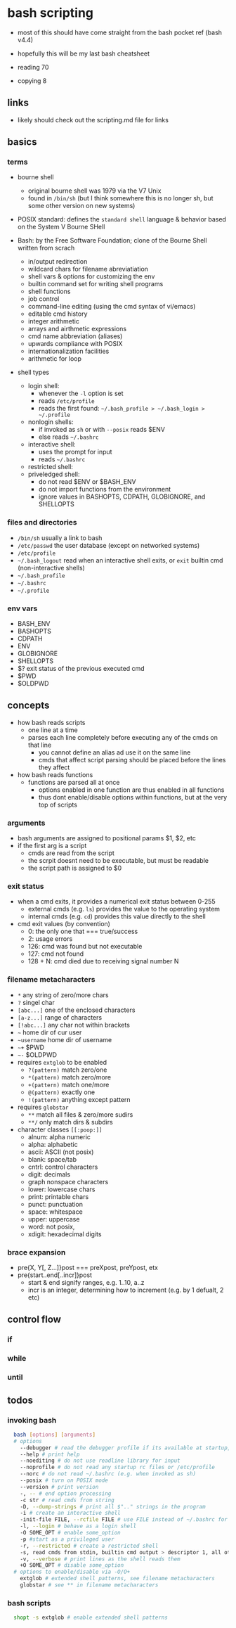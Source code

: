 # bash scripting

- most of this should have come straight from the bash pocket ref (bash v4.4)
- hopefully this will be my last bash cheatsheet

- reading 70
- copying 8

## links

- likely should check out the scripting.md file for links

## basics

### terms

- bourne shell
  - original bourne shell was 1979 via the V7 Unix
  - found in `/bin/sh` (but I think somewhere this is no longer sh, but some other version on new systems)
- POSIX standard: defines the `standard shell` language & behavior based on the System V Bourne SHell
- Bash: by the Free Software Foundation; clone of the Bourne Shell written from scrach

  - in/output redirection
  - wildcard chars for filename abreviatiation
  - shell vars & options for customizing the env
  - builtin command set for writing shell programs
  - shell functions
  - job control
  - command-line editing (using the cmd syntax of vi/emacs)
  - editable cmd history
  - integer arithmetic
  - arrays and airthmetic expressions
  - cmd name abbreviation (aliases)
  - upwards compliance with POSIX
  - internationalization facilities
  - arithmetic for loop

- shell types
  - login shell:
    - whenever the `-l` option is set
    - reads `/etc/profile`
    - reads the first found: `~/.bash_profile > ~/.bash_login > ~/.profile`
  - nonlogin shells:
    - if invoked as `sh` or with `--posix` reads $ENV
    - else reads `~/.bashrc`
  - interactive shell:
    - uses the prompt for input
    - reads `~/.bashrc`
  - restricted shell:
  - priveledged shell:
    - do not read $ENV or $BASH_ENV
    - do not import functions from the environment
    - ignore values in BASHOPTS, CDPATH, GLOBIGNORE, and SHELLOPTS

### files and directories

- `/bin/sh` usually a link to bash
- `/etc/passwd` the user database (except on networked systems)
- `/etc/profile`
- `~/.bash_logout` read when an interactive shell exits, or `exit` builtin cmd (non-interactive shells)
- `~/.bash_profile`
- `~/.bashrc`
- `~/.profile`

### env vars

- BASH_ENV
- BASHOPTS
- CDPATH
- ENV
- GLOBIGNORE
- SHELLOPTS
- $? exit status of the previous executed cmd
- $PWD
- $OLDPWD

## concepts

- how bash reads scripts
  - one line at a time
  - parses each line completely before executing any of the cmds on that line
    - you cannot define an alias ad use it on the same line
    - cmds that affect script parsing should be placed before the lines they affect
- how bash reads functions
  - functions are parsed all at once
    - options enabled in one function are thus enabled in all functions
    - thus dont enable/disable options within functions, but at the very top of scripts

### arguments

- bash arguments are assigned to positional params $1, $2, etc
- if the first arg is a script
  - cmds are read from the script
  - the scrpit doesnt need to be executable, but must be readable
  - the script path is assigned to $0

### exit status

- when a cmd exits, it provides a numerical exit status between 0-255
  - external cmds (e.g. `ls`) provides the value to the operating system
  - internal cmds (e.g. `cd`) provides this value directly to the shell
- cmd exit values (by convention)
  - 0: the only one that === true/success
  - 2: usage errors
  - 126: cmd was found but not executable
  - 127: cmd not found
  - 128 + N: cmd died due to receiving signal number N

### filename metacharacters

- `*` any string of zero/more chars
- `?` singel char
- `[abc...]` one of the enclosed characters
- `[a-z...]` range of characters
- `[!abc...]` any char not within brackets
- `~` home dir of cur user
- `~username` home dir of username
- `~+` $PWD
- `~-` $OLDPWD
- requires `extglob` to be enabled
  - `?(pattern)` match zero/one
  - `*(pattern)` match zero/more
  - `+(pattern)` match one/more
  - `@(pattern)` exactly one
  - `!(pattern)` anything except pattern
- requires `globstar`
  - `**` match all files & zero/more sudirs
  - `**/` only match dirs & subdirs
- character classes `[[:poop:]]`
  - alnum: alpha numeric
  - alpha: alphabetic
  - ascii: ASCII (not posix)
  - blank: space/tab
  - cntrl: control characters
  - digit: decimals
  - graph nonspace characters
  - lower: lowercase chars
  - print: printable chars
  - punct: punctuation
  - space: whitespace
  - upper: uppercase
  - word: not posix,
  - xdigit: hexadecimal digits

### brace expansion

- pre{X, Y[, Z...]}post === preXpost, preYpost, etx
- pre{start..end[..incr]}post
  - start & end signify ranges, e.g. 1..10, a..z
  - incr is an integer, determining how to increment (e.g. by 1 defualt, 2 etc)

## control flow

### if

### while

### until

## todos

### invoking bash

```bash
  bash [options] [arguments]
  # options
    --debugger # read the debugger profile if its available at startup, turn on extdebug option to shopt
    --help # print help
    --noediting # do not use readline library for input
    --noprofile # do not read any startup rc files or /etc/profile
    --norc # do not read ~/.bashrc (e.g. when invoked as sh)
    --posix # turn on POSIX mode
    --version # print version
    -, -- # end option processing
    -c str # read cmds from string
    -D, --dump-strings # print all $".." strings in the program
    -i # create an interactive shell
    -init-file FILE, --rcfile FILE # use FILE instead of ~/.bashrc for interactive shells
    -l, --login # behave as a login shell
    -O SOME_OPT # enable some_option
    -p #start as a privileged user
    -r, --restricted # create a restricted shell
    -s, read cmds from stdin, builtin cmd output > descriptor 1, all other > descriptor 2
    -v, --verbose # print lines as the shell reads them
    +O SOME_OPT # disable some_option
  # options to enable/disable via -O/O+
    extglob # extended shell patterns, see filename metacharacters
    globstar # see ** in filename metacharacters

```

### bash scripts

```bash
  shopt -s extglob # enable extended shell patterns
```
